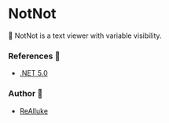 # NotNot
📖 NotNot is a text viewer with variable visibility.

### References 🎯
- [.NET 5.0](https://dotnet.microsoft.com/download/dotnet/5.0) 

### Author 📍
- [ReAlluke](https://github.com/lucapexe)
